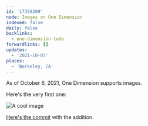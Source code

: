 ```yaml
---
id: '17358209'
node: Images on One Dimension
indexed: false
daily: false
backlinks:
  - one-dimension-todo
forwardlinks: []
updates:
  - '2021-10-07'
places:
  - 'Berkeley, CA'
---
```

As of October 6, 2021, One Dimension supports images.

Here's the very first one:

![A cool image](images/17358209/RmnquZzidy.webp "Cool stuff")

[Here's the commit](https://github.com/cbroms/thoughts/commit/edb4cfa82f110529d1abb759f9a663ff9e563993) with the addition. 
